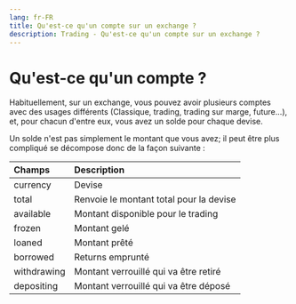 ```yaml
---
lang: fr-FR
title: Qu'est-ce qu'un compte sur un exchange ?
description: Trading - Qu'est-ce qu'un compte sur un exchange ?
---
```


# Qu'est-ce qu'un compte ?

Habituellement, sur un exchange, vous pouvez avoir plusieurs comptes avec des usages différents (Classique, trading,
trading sur marge, future...), et, pour chacun d'entre eux, vous avez un solde pour chaque devise.

Un solde n'est pas simplement le montant que vous avez; il peut être plus compliqué se décompose donc de la façon
suivante :

| Champs      | Description                             |
|:------------|:----------------------------------------|
| currency    | Devise                                  |
| total       | Renvoie le montant total pour la devise |
| available   | Montant disponible pour le trading      |
| frozen      | Montant gelé                            |
| loaned      | Montant prêté                           |
| borrowed    | Returns emprunté                        |
| withdrawing | Montant verrouillé qui va être retiré   |
| depositing  | Montant verrouillé qui va être déposé   |